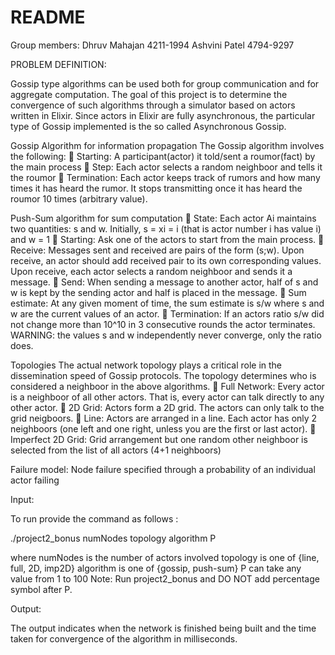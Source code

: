 # README #
Group members:
Dhruv Mahajan 4211-1994
Ashvini Patel 4794-9297


PROBLEM DEFINITION:

Gossip type algorithms can be used both for group communication and for aggregate computation.
The goal of this project is to determine the convergence of such algorithms through a simulator based on actors written in Elixir.
Since actors in Elixir are fully asynchronous, the particular type of Gossip implemented is the so called Asynchronous Gossip.

Gossip Algorithm for information propagation
The Gossip algorithm involves the following:
 Starting: A participant(actor) it told/sent a roumor(fact) by the main process
 Step: Each actor selects a random neighboor and tells it the roumor
 Termination: Each actor keeps track of rumors and how many times it has heard the rumor. It stops transmitting once it has heard the roumor 10 times (arbitrary value).

Push-Sum algorithm for sum computation
 State: Each actor Ai maintains two quantities: s and w. Initially, s = xi = i (that is actor number i has value i) and w = 1
 Starting: Ask one of the actors to start from the main process.
 Receive: Messages sent and received are pairs of the form (s;w). Upon receive, an actor should add received pair to its own corresponding values. Upon receive, each actor selects a random neighboor and sends it a message.
 Send: When sending a message to another actor, half of s and w is kept by the sending actor and half is placed in the message.
 Sum estimate: At any given moment of time, the sum estimate is s/w where s and w are the current values of an actor.
 Termination: If an actors ratio s/w did not change more than 10^10 in 3 consecutive rounds the actor terminates. WARNING: the values s
and w independently never converge, only the ratio does.

Topologies
The actual network topology plays a critical role in the dissemination speed of Gossip protocols. The topology determines who is considered a neighboor in the above algorithms.
 Full Network: Every actor is a neighboor of all other actors. That is, every actor can talk directly to any other actor.
 2D Grid: Actors form a 2D grid. The actors can only talk to the grid neigboors.
 Line: Actors are arranged in a line. Each actor has only 2 neighboors (one left and one right, unless you are the first or last actor).
 Imperfect 2D Grid: Grid arrangement but one random other neighboor is selected from the list of all actors (4+1 neighboors)

Failure model: Node failure specified through a probability of an individual actor failing

Input: 

To run provide the command as follows :

./project2_bonus numNodes topology algorithm P

where numNodes is the number of actors involved
      topology is one of {line, full, 2D, imp2D}
      algorithm is one of {gossip, push-sum}
      P can take any value from 1 to 100
      Note: Run project2_bonus and DO NOT add percentage symbol after P. 



Output:

The output indicates when the network is finished being built and the time taken for convergence of the algorithm in milliseconds.
